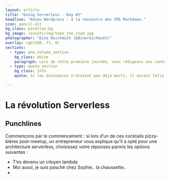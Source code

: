 ```yaml
---
layout: article
title: "Going Serverless - Day #1"
headline: "Adieu Wordpress : à la rencontre des CMS Markdown."
icon: pencil-alt
bg_class: parallax-bg
bg_image: /assets/img/take_the_road.jpg
photographer: "Dino Reichmuth (@dinoreichmuth)"
overlay: rgb(100, 77, 0)
sections:
  - type: one_column_section
    bg_class: white
    paragraph: Lors de cette première journée, nous rédigeons nos contenus en markdown.
  - type: quote_section
    bg_class: info
    quote: Si les dinosaures n'étaient pas déjà morts, il aurait fallu les tuer ! - Chuck Norris

---
```

# La révolution Serverless

## Punchlines

Commençons par le commencement : si lors d’un de ces cocktails pizza-bières post-meetup, un entrepreneur vous explique qu’il a opté pour une architecture serverless, choisissez votre réponses parmis les options suivantes : 


- T’es devenu un citoyen lambda
- Moi aussi, je suis pasché chez Sophie.. la chaussette..
- 

